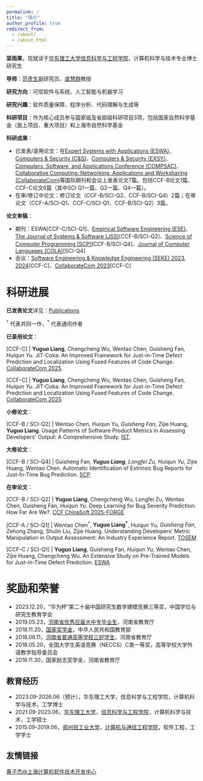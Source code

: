```yaml
---
permalink: /
title: "简介"
author_profile: true
redirect_from: 
  - /about/
  - /about.html
---
```


<strong>梁雨果</strong>，现就读于[华东理工大学](https://www.ecust.edu.cn/)[信息科学与工程学院](https://cise.ecust.edu.cn/)，计算机科学与技术专业博士研究生

<strong>导师</strong>：[范贵生](https://faculty.ecust.edu.cn/yjszdjs/list.htm)副研究员、[虞慧群](https://faculty.ecust.edu.cn/cise/yhq/main.htm)教授

<strong>研究方向</strong>：可信软件与系统、人工智能与机器学习

<strong>研究兴趣</strong>：软件质量保障、程序分析、代码理解与生成等

<strong>科研项目</strong>：作为核心成员参与国家级及省部级科研项目3项，包括国家自然科学基金（面上项目、重大项目）和上海市自然科学基金

<strong>科研成果</strong>：
- 已发表/录用论文：在[Expert Systems with Applications (ESWA)](https://www.sciencedirect.com/journal/expert-systems-with-applications)、[Computers & Security (C&S)](https://www.sciencedirect.com/journal/computers-and-security)、[Computers & Security (EXSY)](https://onlinelibrary.wiley.com/journal/14680394)、[Computers, Software, and Applications Conference (COMPSAC)](https://ieeecompsac.computer.org/2025/)、[Collaborative Computing: Networking, Applications and Worksharing (CollaborateCom)](https://collaboratecom.eai-conferences.org/2025/)等国际期刊和会议上发表论文7篇。包括CCF-B论文1篇、CCF-C论文6篇（其中SCI Q1一篇、Q2一篇、Q4一篇）。
- 在审/修订中论文：修订论文（CCF-B/SCI-Q2、CCF-B/SCI-Q4）2篇；在审论文（CCF-A/SCI-Q1、CCF-C/SCI-Q1、CCF-B/SCI-Q2）3篇。

<strong>论文审稿</strong>：
- 期刊：ESWA[CCF-C/SCI-Q1]、[Empirical Software Engineering (ESE)](https://link.springer.com/journal/10664)、[The Journal of Systems & Software (JSS)](https://www.sciencedirect.com/journal/journal-of-systems-and-software)[CCF-B/SCI-Q2]、[Science of Computer Programming (SCP)](https://www.sciencedirect.com/journal/science-of-computer-programming)[CCF-B/SCI-Q4]、[Journal of Computer Languages (COLA)](https://www.sciencedirect.com/journal/journal-of-systems-and-software)[SCI-Q4]
- 会议：[Software Engineering & Knowledge Engineering (SEKE) 2023](https://ksiresearch.org/seke/seke23.html), [2024](https://ksiresearch.org/seke/seke24.html)[CCF-C]、[CollaborateCom 2023](https://collaboratecom.eai-conferences.org/2023/)[CCF-C]

科研进展
======

<strong>已发表论文</strong>详见：[Publications](https://hugo-liang.github.io/publications/)

<sup>†</sup> 代表共同一作，<sup>*</sup> 代表通讯作者

<strong>已录用论文</strong>：

[CCF-C] | <strong>Yuguo Liang</strong>, Chengcheng Wu, Wentao Chen, Guisheng Fan<sup>*</sup>, Huiqun Yu<sup>*</sup>. JIT-Coka: An Improved Framework for Just-in-Time Defect Prediction and Localization Using Fused Features of Code Change. [CollaborateCom 2025](https://collaboratecom.eai-conferences.org/2025/).

[CCF-C] | <strong>Yuguo Liang</strong>, Chengcheng Wu, Wentao Chen, Guisheng Fan<sup>*</sup>, Huiqun Yu<sup>*</sup>. JIT-Coka: An Improved Framework for Just-in-Time Defect Prediction and Localization Using Fused Features of Code Change. [CollaborateCom 2025](https://collaboratecom.eai-conferences.org/2025/).


<strong>小修论文</strong>：

[CCF-B / SCI-Q2] | Wentao Chen, Huiqun Yu<sup>*</sup>, Guisheng Fan<sup>*</sup>, Zijie Huang, <strong>Yuguo Liang</strong>. Usage Patterns of Software Product Metrics in Assessing Developers' Output: A Comprehensive Study. [IST](https://www.sciencedirect.com/journal/information-and-software-technology).

<strong>大修论文</strong>：

[CCF-B / SCI-Q4] | Guisheng Fan<sup>*</sup>, <strong>Yuguo Liang</strong>, Longfei Zu, Huiqun Yu<sup>*</sup>, Zijie Huang, Wentao Chen. Automatic Identification of Extrinsic Bug Reports for Just-In-Time Bug Prediction. [SCP](https://www.sciencedirect.com/journal/science-of-computer-programming).

<strong>在审论文</strong>：

[CCF-B / SCI-Q2] | <strong>Yuguo Liang</strong>, Chengcheng Wu, Longfei Zu, Wentao Chen, Guisheng Fan<sup>*</sup>, Huiqun Yu<sup>*</sup>. Deep Learning for Bug Severity Prediction: How Far Are We?. [CCF ChinaSoft 2025-FORGE](https://chinasoft.ccf.org.cn/#callforpaper/foundation-models-engineering)

[CCF-A / SCI-Q1] | Wentao Chen<sup>†</sup>, <strong>Yuguo Liang<sup>†</sup></strong>, Huiqun Yu<sup>*</sup>, Guisheng Fan<sup>*</sup>, Zehong Zhang, Shulin Liu, Zijie Huang. Understanding Developers’ Metric Manipulation in Output Assessment: An Industry Experience Report. [TOSEM](https://dl.acm.org/journal/tosem)

[CCF-C / SCI-Q1] | <strong>Yuguo Liang</strong>, Guisheng Fan<sup>*</sup>, Huiqun Yu<sup>*</sup>, Wentao Chen, Zijie Huang, Chengcheng Wu. An Extensive Study on Pre-Trained Models for Just-in-Time Defect Prediction. [ESWA](https://www.sciencedirect.com/journal/expert-systems-with-applications)

奖励和荣誉
======
- 2023.12.20，“华为杯”第二十届中国研究生数学建模竞赛三等奖，中国学位与研究生教育学会
- 2019.05.23，[河南省优秀应届大中专毕业生](https://jyt.henan.gov.cn/2019/05-23/1658384.html)，河南省教育厅
- 2018.11.20，[国家奖学金](http://www.moe.gov.cn/srcsite/A05/s7505/201811/t20181114_354826.html)，中华人民共和国教育部
- 2018.06.11，[河南省普通高等学校三好学生](https://jyt.henan.gov.cn/2018/06-11/1604388.html)，河南省教育厅
- 2018.05.20，全国大学生英语竞赛（NECCS）C类一等奖，高等学校大学外语教学指导委员会
- 2016.11.30，国家励志奖学金，河南省教育厅


教育经历
------
- 2023.09-2026.06（预计），华东理工大学，信息科学与工程学院，计算机科学与技术，工学博士
- 2021.09-2023.06，[华东理工大学](https://www.ecust.edu.cn/)，[信息科学与工程学院](https://cise.ecust.edu.cn/)，计算机科学与技术，工学硕士
- 2015.09-2019.06，[郑州轻工业大学](https://www.zzuli.edu.cn/)，[计算机与通信工程学院](https://cs.zzuli.edu.cn/)，软件工程，工学学士

友情链接
------
[黄子杰@上海计算机软件技术开发中心](https://huang.zj.cn/index.html)
